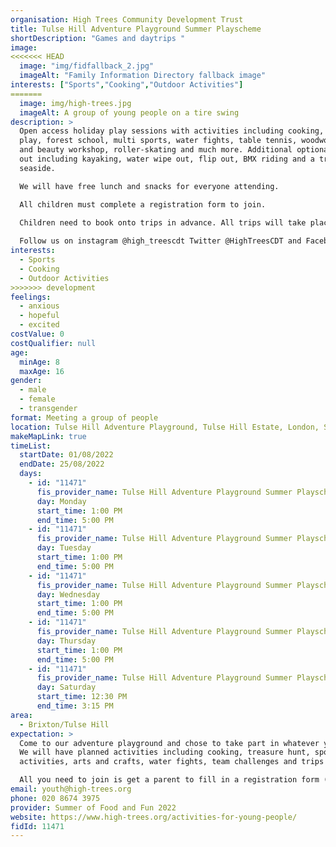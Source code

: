 ```yaml
---
organisation: High Trees Community Development Trust
title: Tulse Hill Adventure Playground Summer Playscheme
shortDescription: "Games and daytrips "
image:
<<<<<<< HEAD
  image: "img/fidfallback_2.jpg"
  imageAlt: "Family Information Directory fallback image"
interests: ["Sports","Cooking","Outdoor Activities"]
=======
  image: img/high-trees.jpg
  imageAlt: A group of young people on a tire swing
description: >
  Open access holiday play sessions with activities including cooking, adventure
  play, forest school, multi sports, water fights, table tennis, woodwork, hair
  and beauty workshop, roller-skating and much more. Additional optional trips
  out including kayaking, water wipe out, flip out, BMX riding and a trip to the
  seaside.

  We will have free lunch and snacks for everyone attending.

  All children must complete a registration form to join. 

  Children need to book onto trips in advance. All trips will take place on Thursdays.  
                                                                                   
  Follow us on instagram @high_treescdt Twitter @HighTreesCDT and Facebook @hightreescommunity
interests:
  - Sports
  - Cooking
  - Outdoor Activities
>>>>>>> development
feelings:
  - anxious
  - hopeful
  - excited
costValue: 0
costQualifier: null
age:
  minAge: 8
  maxAge: 16
gender:
  - male
  - female
  - transgender
format: Meeting a group of people
location: Tulse Hill Adventure Playground, Tulse Hill Estate, London, SW2 2EY
makeMapLink: true
timeList:
  startDate: 01/08/2022
  endDate: 25/08/2022
  days:
    - id: "11471"
      fis_provider_name: Tulse Hill Adventure Playground Summer Playscheme
      day: Monday
      start_time: 1:00 PM
      end_time: 5:00 PM
    - id: "11471"
      fis_provider_name: Tulse Hill Adventure Playground Summer Playscheme
      day: Tuesday
      start_time: 1:00 PM
      end_time: 5:00 PM
    - id: "11471"
      fis_provider_name: Tulse Hill Adventure Playground Summer Playscheme
      day: Wednesday
      start_time: 1:00 PM
      end_time: 5:00 PM
    - id: "11471"
      fis_provider_name: Tulse Hill Adventure Playground Summer Playscheme
      day: Thursday
      start_time: 1:00 PM
      end_time: 5:00 PM
    - id: "11471"
      fis_provider_name: Tulse Hill Adventure Playground Summer Playscheme
      day: Saturday
      start_time: 12:30 PM
      end_time: 3:15 PM
area:
  - Brixton/Tulse Hill
expectation: >
  Come to our adventure playground and chose to take part in whatever you like.
  We will have planned activities including cooking, treasure hunt, sports
  activities, arts and crafts, water fights, team challenges and trips out. 

  All you need to join is get a parent to fill in a registration form (which you can get by ringing, emailing us or popping by to one of our sessions). 
email: youth@high-trees.org
phone: 020 8674 3975
provider: Summer of Food and Fun 2022
website: https://www.high-trees.org/activities-for-young-people/
fidId: 11471
---
```

